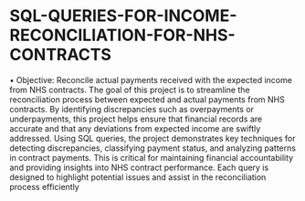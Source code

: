 # SQL-QUERIES-FOR-INCOME-RECONCILIATION-FOR-NHS-CONTRACTS

• Objective: Reconcile actual payments received with the expected income from NHS
contracts.
The goal of this project is to streamline the reconciliation process between expected and actual
payments from NHS contracts. By identifying discrepancies such as overpayments or
underpayments, this project helps ensure that financial records are accurate and that any
deviations from expected income are swiftly addressed.
Using SQL queries, the project demonstrates key techniques for detecting discrepancies,
classifying payment status, and analyzing patterns in contract payments. This is critical for
maintaining financial accountability and providing insights into NHS contract performance. Each
query is designed to highlight potential issues and assist in the reconciliation process efficiently
